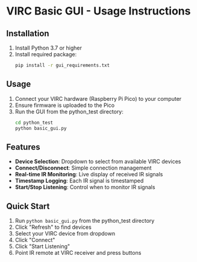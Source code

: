 # VIRC Basic GUI - Usage Instructions

## Installation
1. Install Python 3.7 or higher
2. Install required package:
   ```bash
   pip install -r gui_requirements.txt
   ```

## Usage
1. Connect your VIRC hardware (Raspberry Pi Pico) to your computer
2. Ensure firmware is uploaded to the Pico
3. Run the GUI from the python_test directory:
   ```bash
   cd python_test
   python basic_gui.py
   ```

## Features
- **Device Selection**: Dropdown to select from available VIRC devices
- **Connect/Disconnect**: Simple connection management
- **Real-time IR Monitoring**: Live display of received IR signals
- **Timestamp Logging**: Each IR signal is timestamped
- **Start/Stop Listening**: Control when to monitor IR signals

## Quick Start
1. Run `python basic_gui.py` from the python_test directory
2. Click "Refresh" to find devices
3. Select your VIRC device from dropdown
4. Click "Connect"
5. Click "Start Listening"
6. Point IR remote at VIRC receiver and press buttons
